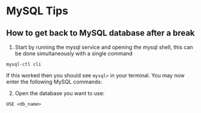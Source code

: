 # MySQL Tips

## How to get back to MySQL database after a break

1. Start by running the mysql service and opening the mysql shell, this can be done simultaneously with a single command
```
mysql-ctl cli
```
If this worked then you should see `mysql>` in your terminal. You may now enter the following MySQL commands:

2. Open the database you want to use:
```
USE <db_name>
```


